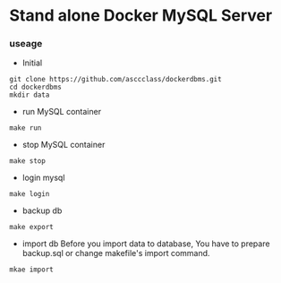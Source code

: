 # Stand alone Docker MySQL Server

### useage
* Initial
```
git clone https://github.com/asccclass/dockerdbms.git
cd dockerdbms
mkdir data
```

* run MySQL container
```
make run
```

* stop MySQL container
```
make stop
```

* login mysql
```
make login
```

* backup db
```
make export
```

* import db
Before you import data to database, You have to prepare backup.sql or change makefile's import command.
```
mkae import
```
